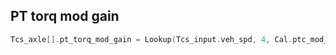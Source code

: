 ## PT torq mod gain

```c
Tcs_axle[].pt_torq_mod_gain = Lookup(Tcs_input.veh_spd, 4, Cal.ptc_mod_gain_tbl); //1024
```